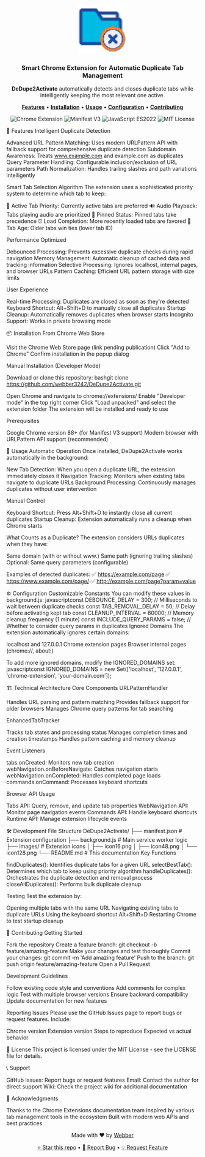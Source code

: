 <div align="center">
  <img src="images/icon128.png" alt="DeDupe2Activate Logo" width="128" height="128">
  <h3>Smart Chrome Extension for Automatic Duplicate Tab Management</h3>
  <p>
    <strong>DeDupe2Activate</strong> automatically detects and closes duplicate tabs while intelligently keeping the most relevant one active.
  </p>
  <p>
    <a href="#features"><strong>Features</strong></a> •
    <a href="#installation"><strong>Installation</strong></a> •
    <a href="#usage"><strong>Usage</strong></a> •
    <a href="#configuration"><strong>Configuration</strong></a> •
    <a href="#contributing"><strong>Contributing</strong></a>
  </p>
  <p>
    <img src="https://img.shields.io/badge/Chrome-Extension-blue?style=flat-square&logo=google-chrome" alt="Chrome Extension">
    <img src="https://img.shields.io/badge/Manifest-V3-green?style=flat-square" alt="Manifest V3">
    <img src="https://img.shields.io/badge/JavaScript-ES2022-yellow?style=flat-square&logo=javascript" alt="JavaScript ES2022">
    <img src="https://img.shields.io/badge/License-MIT-red?style=flat-square" alt="MIT License">
  </p>
</div>

🚀 Features
Intelligent Duplicate Detection

Advanced URL Pattern Matching: Uses modern URLPattern API with fallback support for comprehensive duplicate detection
Subdomain Awareness: Treats www.example.com and example.com as duplicates
Query Parameter Handling: Configurable inclusion/exclusion of URL parameters
Path Normalization: Handles trailing slashes and path variations intelligently

Smart Tab Selection Algorithm
The extension uses a sophisticated priority system to determine which tab to keep:

🎯 Active Tab Priority: Currently active tabs are preferred
🔊 Audio Playback: Tabs playing audio are prioritized
📌 Pinned Status: Pinned tabs take precedence
⏰ Load Completion: More recently loaded tabs are favored
🔢 Tab Age: Older tabs win ties (lower tab ID)

Performance Optimized

Debounced Processing: Prevents excessive duplicate checks during rapid navigation
Memory Management: Automatic cleanup of cached data and tracking information
Selective Processing: Ignores localhost, internal pages, and browser URLs
Pattern Caching: Efficient URL pattern storage with size limits

User Experience

Real-time Processing: Duplicates are closed as soon as they're detected
Keyboard Shortcut: Alt+Shift+D to manually close all duplicates
Startup Cleanup: Automatically removes duplicates when browser starts
Incognito Support: Works in private browsing mode


📦 Installation
From Chrome Web Store

Visit the Chrome Web Store page (link pending publication)
Click "Add to Chrome"
Confirm installation in the popup dialog

Manual Installation (Developer Mode)

Download or clone this repository:
bashgit clone https://github.com/webber3242/DeDupe2Activate.git

Open Chrome and navigate to chrome://extensions/
Enable "Developer mode" in the top right corner
Click "Load unpacked" and select the extension folder
The extension will be installed and ready to use

Prerequisites

Google Chrome version 88+ (for Manifest V3 support)
Modern browser with URLPattern API support (recommended)


🎯 Usage
Automatic Operation
Once installed, DeDupe2Activate works automatically in the background:

New Tab Detection: When you open a duplicate URL, the extension immediately closes it
Navigation Tracking: Monitors when existing tabs navigate to duplicate URLs
Background Processing: Continuously manages duplicates without user intervention

Manual Control

Keyboard Shortcut: Press Alt+Shift+D to instantly close all current duplicates
Startup Cleanup: Extension automatically runs a cleanup when Chrome starts

What Counts as a Duplicate?
The extension considers URLs duplicates when they have:

Same domain (with or without www.)
Same path (ignoring trailing slashes)
Optional: Same query parameters (configurable)

Examples of detected duplicates:
✅ https://example.com/page
✅ https://www.example.com/page/
✅ http://example.com/page?param=value

⚙️ Configuration
Customizable Constants
You can modify these values in background.js:
javascriptconst DEBOUNCE_DELAY = 300;          // Milliseconds to wait between duplicate checks
const TAB_REMOVAL_DELAY = 50;        // Delay before activating kept tab
const CLEANUP_INTERVAL = 60000;      // Memory cleanup frequency (1 minute)
const INCLUDE_QUERY_PARAMS = false;  // Whether to consider query params in duplicates
Ignored Domains
The extension automatically ignores certain domains:

localhost and 127.0.0.1
Chrome extension pages
Browser internal pages (chrome://, about:)

To add more ignored domains, modify the IGNORED_DOMAINS set:
javascriptconst IGNORED_DOMAINS = new Set(['localhost', '127.0.0.1', 'chrome-extension', 'your-domain.com']);

🏗️ Technical Architecture
Core Components
URLPatternHandler

Handles URL parsing and pattern matching
Provides fallback support for older browsers
Manages Chrome query patterns for tab searching

EnhancedTabTracker

Tracks tab states and processing status
Manages completion times and creation timestamps
Handles pattern caching and memory cleanup

Event Listeners

tabs.onCreated: Monitors new tab creation
webNavigation.onBeforeNavigate: Catches navigation starts
webNavigation.onCompleted: Handles completed page loads
commands.onCommand: Processes keyboard shortcuts

Browser API Usage

Tabs API: Query, remove, and update tab properties
WebNavigation API: Monitor page navigation events
Commands API: Handle keyboard shortcuts
Runtime API: Manage extension lifecycle events


🛠️ Development
File Structure
DeDupe2Activate/
├── manifest.json          # Extension configuration
├── background.js          # Main service worker logic  
├── images/               # Extension icons
│   ├── icon16.png
│   ├── icon48.png
│   └── icon128.png
└── README.md            # This documentation
Key Functions

findDuplicates(): Identifies duplicate tabs for a given URL
selectBestTab(): Determines which tab to keep using priority algorithm
handleDuplicates(): Orchestrates the duplicate detection and removal process
closeAllDuplicates(): Performs bulk duplicate cleanup

Testing
Test the extension by:

Opening multiple tabs with the same URL
Navigating existing tabs to duplicate URLs
Using the keyboard shortcut Alt+Shift+D
Restarting Chrome to test startup cleanup


🤝 Contributing
Getting Started

Fork the repository
Create a feature branch: git checkout -b feature/amazing-feature
Make your changes and test thoroughly
Commit your changes: git commit -m 'Add amazing feature'
Push to the branch: git push origin feature/amazing-feature
Open a Pull Request

Development Guidelines

Follow existing code style and conventions
Add comments for complex logic
Test with multiple browser versions
Ensure backward compatibility
Update documentation for new features

Reporting Issues
Please use the GitHub Issues page to report bugs or request features.
Include:

Chrome version
Extension version
Steps to reproduce
Expected vs actual behavior


📄 License
This project is licensed under the MIT License - see the LICENSE file for details.

📞 Support

GitHub Issues: Report bugs or request features
Email: Contact the author for direct support
Wiki: Check the project wiki for additional documentation


🙏 Acknowledgments

Thanks to the Chrome Extensions documentation team
Inspired by various tab management tools in the ecosystem
Built with modern web APIs and best practices


<div align="center">
  <p>Made with ❤️ by <a href="https://github.com/webber3242">Webber</a></p>
  <p>
    <a href="https://github.com/webber3242/DeDupe2Activate">⭐ Star this repo</a> •
    <a href="https://github.com/webber3242/DeDupe2Activate/issues">🐛 Report Bug</a> •
    <a href="https://github.com/webber3242/DeDupe2Activate/issues">💡 Request Feature</a>
  </p>
</div>
